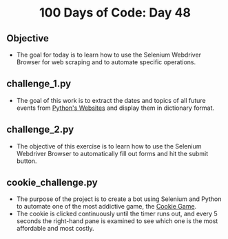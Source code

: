 <h1 align="center">
    100 Days of Code: Day 48
  <br>
</h1>

## Objective
- The goal for today is to learn how to use the Selenium Webdriver Browser for web scraping and to automate specific operations.

## challenge_1.py
- The goal of this work is to extract the dates and topics of all future events from [Python's Websites](https://www.python.org/) and display them in dictionary format.

## challenge_2.py
- The objective of this exercise is to learn how to use the Selenium Webdriver Browser to automatically fill out forms and hit the submit button.

## cookie_challenge.py
- The purpose of the project is to create a bot using Selenium and Python to automate one of the most addictive game, the [Cookie Game](http://orteil.dashnet.org/experiments/cookie/).
- The cookie is clicked continuously until the timer runs out, and every 5 seconds the right-hand pane is examined to see which one is the most affordable and most costly.
